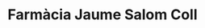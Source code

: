 ---
title: "Farmàcia Jaume Salom Coll"
url: /sant-just-desvern/farmacia-jaume-salom-coll/
shop: suministros médicos
---